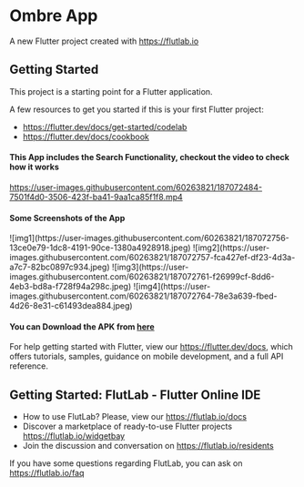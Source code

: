# Ombre App

A new Flutter project created with https://flutlab.io

## Getting Started

This project is a starting point for a Flutter application.

A few resources to get you started if this is your first Flutter project:

- https://flutter.dev/docs/get-started/codelab
- https://flutter.dev/docs/cookbook

<h4>This App includes the Search Functionality, checkout the video to check how it works</h4>

https://user-images.githubusercontent.com/60263821/187072484-7501f4d0-3506-423f-ba41-9aa1ca85f1f8.mp4


<h4>Some Screenshots of the App</h4>
![img1](https://user-images.githubusercontent.com/60263821/187072756-13ce0e79-1dc8-4191-90ce-1380a4928918.jpeg)
![img2](https://user-images.githubusercontent.com/60263821/187072757-fca427ef-df23-4d3a-a7c7-82bc0897c934.jpeg)
![img3](https://user-images.githubusercontent.com/60263821/187072761-f26999cf-8dd6-4eb3-bd8a-f728f94a298c.jpeg)
![img4](https://user-images.githubusercontent.com/60263821/187072764-78e3a639-fbed-4d26-8e31-c61493dea884.jpeg)

<h4>You can Download the APK from <a href="https://drive.google.com/file/d/1mEqgIHA3oqhLvcV7Gq6qM8U99BO3efgt/view?usp=sharing">here</a> </h4>

For help getting started with Flutter, view our
https://flutter.dev/docs, which offers tutorials,
samples, guidance on mobile development, and a full API reference.

## Getting Started: FlutLab - Flutter Online IDE

- How to use FlutLab? Please, view our https://flutlab.io/docs
- Discover a marketplace of ready-to-use Flutter projects https://flutlab.io/widgetbay
- Join the discussion and conversation on https://flutlab.io/residents

If you have some questions regarding FlutLab, you can ask on https://flutlab.io/faq
